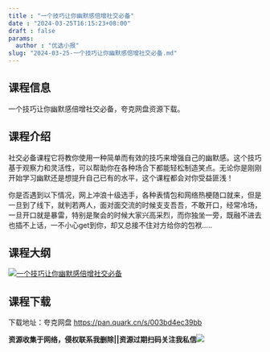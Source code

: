 ```yaml
---
title : "一个技巧让你幽默感倍增社交必备"
date : "2024-03-25T16:15:23+08:00"
draft : false
params:
  author : "优选小报"
slug: "2024-03-25-一个技巧让你幽默感倍增社交必备.md"
---
```


## 课程信息

一个技巧让你幽默感倍增社交必备，夸克网盘资源下载。

## 课程介绍

社交必备课程它将教你使用一种简单而有效的技巧来增强自己的幽默感。这个技巧基于观察力和灵活性，可以帮助你在各种场合下都能轻松制造笑点。无论你是刚刚开始学习幽默还是想提升自己已有的水平，这个课程都会对你受益匪浅！

你是否遇到以下情况，网上冲浪十级选手，各种表情包和网络热梗随口就来，但是一旦到了线下，就判若两人，面对面交流的时候支支吾吾，不敢开口，经常冷场，一旦开口就是暴雷，特别是聚会的时候大家兴高采烈，而你独坐一旁，既融不进去也插不上话，一不小心get到你，却又总接不住对方给你的包袱…..

## 课程大纲

[![一个技巧让你幽默感倍增社交必备](//img7-1.zhekoulieshou.com/mmbiz_jpg/iaHBVewvSIbAjcr9g6TlCXSfiaDqkbzuEznVtC9FlibdBHj7xcibuDvWXHAHkAWBRM6fruaQmjAtj6osK3xlM08HVw/0)](//img7-1.zhekoulieshou.com/mmbiz_jpg/iaHBVewvSIbAjcr9g6TlCXSfiaDqkbzuEznVtC9FlibdBHj7xcibuDvWXHAHkAWBRM6fruaQmjAtj6osK3xlM08HVw/0)

## 课程下载

下载地址：夸克网盘 https://pan.quark.cn/s/003bd4ec39bb

**资源收集于网络，侵权联系我删除||资源过期扫码关注我私信**![](//img7-1.zhekoulieshou.com/mmbiz_jpg/iaHBVewvSIbAjcr9g6TlCXSfiaDqkbzuEzp207hVzPqT4YGQOAazQ1KNHCeACbia5Lzq4Ckwibe48iar1q7lgVP1o3w/640?wx_fmt=jpeg&from=appmsg)



